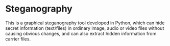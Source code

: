 # Steganography
This is a graphical steganography tool developed in Python, which can hide secret information (text/files) in ordinary image, audio or video files without causing obvious changes, and can also extract hidden information from carrier files.
